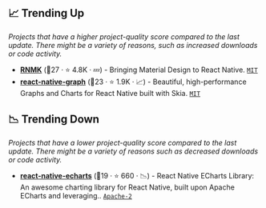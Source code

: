 ## 📈 Trending Up

_Projects that have a higher project-quality score compared to the last update. There might be a variety of reasons, such as increased downloads or code activity._

- <b><a href="https://github.com/xinthink/react-native-material-kit">RNMK</a></b> (🥉27 ·  ⭐ 4.8K · 💤) - Bringing Material Design to React Native. <code><a href="http://bit.ly/34MBwT8">MIT</a></code>
- <b><a href="https://github.com/margelo/react-native-graph">react-native-graph</a></b> (🥈23 ·  ⭐ 1.9K · 📈) - Beautiful, high-performance Graphs and Charts for React Native built with Skia. <code><a href="http://bit.ly/34MBwT8">MIT</a></code>

## 📉 Trending Down

_Projects that have a lower project-quality score compared to the last update. There might be a variety of reasons such as decreased downloads or code activity._

- <b><a href="https://github.com/wuba/react-native-echarts">react-native-echarts</a></b> (🥉19 ·  ⭐ 660 · 📉) - React Native ECharts Library: An awesome charting library for React Native, built upon Apache ECharts and leveraging.. <code><a href="http://bit.ly/3nYMfla">Apache-2</a></code>

